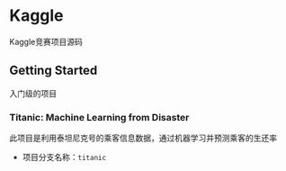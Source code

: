 # Kaggle
Kaggle竞赛项目源码

## Getting Started
入门级的项目

### Titanic: Machine Learning from Disaster
此项目是利用泰坦尼克号的乘客信息数据，通过机器学习并预测乘客的生还率
- 项目分支名称：``titanic``
